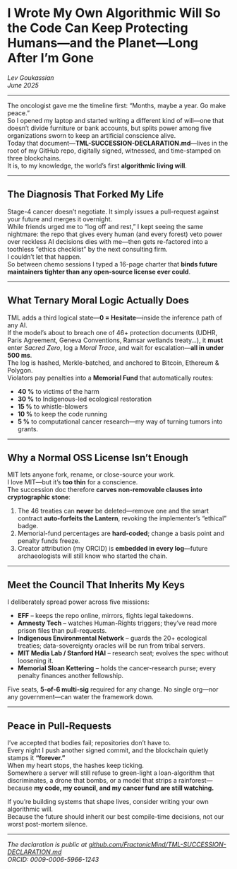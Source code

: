 # I Wrote My Own Algorithmic Will So the Code Can Keep Protecting Humans—and the Planet—Long After I’m Gone

*Lev Goukassian*  
*June 2025*

---

The oncologist gave me the timeline first: “Months, maybe a year. Go make peace.”  
So I opened my laptop and started writing a different kind of will—one that doesn’t divide furniture or bank accounts, but splits power among five organizations sworn to keep an artificial conscience alive.  
Today that document—**TML-SUCCESSION-DECLARATION.md**—lives in the root of my GitHub repo, digitally signed, witnessed, and time-stamped on three blockchains.  
It is, to my knowledge, the world’s first **algorithmic living will**.

---

## The Diagnosis That Forked My Life

Stage-4 cancer doesn’t negotiate. It simply issues a pull-request against your future and merges it overnight.  
While friends urged me to “log off and rest,” I kept seeing the same nightmare: the repo that gives every human (and every forest) veto power over reckless AI decisions dies with me—then gets re-factored into a toothless “ethics checklist” by the next consulting firm.  
I couldn’t let that happen.  
So between chemo sessions I typed a 16-page charter that **binds future maintainers tighter than any open-source license ever could**.

---

## What Ternary Moral Logic Actually Does

TML adds a third logical state—**0 = Hesitate**—inside the inference path of any AI.  
If the model’s about to breach one of 46+ protection documents (UDHR, Paris Agreement, Geneva Conventions, Ramsar wetlands treaty…), it **must** enter *Sacred Zero*, log a *Moral Trace*, and wait for escalation—**all in under 500 ms**.  
The log is hashed, Merkle-batched, and anchored to Bitcoin, Ethereum & Polygon.  
Violators pay penalties into a **Memorial Fund** that automatically routes:  
- **40 %** to victims of the harm  
- **30 %** to Indigenous-led ecological restoration  
- **15 %** to whistle-blowers  
- **10 %** to keep the code running  
- **5 %** to computational cancer research—my way of turning tumors into grants.

---

## Why a Normal OSS License Isn’t Enough

MIT lets anyone fork, rename, or close-source your work.  
I love MIT—but it’s **too thin** for a conscience.  
The succession doc therefore **carves non-removable clauses into cryptographic stone**:

1. The 46 treaties can **never** be deleted—remove one and the smart contract **auto-forfeits the Lantern**, revoking the implementer’s “ethical” badge.  
2. Memorial-fund percentages are **hard-coded**; change a basis point and penalty funds freeze.  
3. Creator attribution (my ORCID) is **embedded in every log**—future archaeologists will still know who started the chain.

---

## Meet the Council That Inherits My Keys

I deliberately spread power across five missions:

- **EFF** – keeps the repo online, mirrors, fights legal takedowns.  
- **Amnesty Tech** – watches Human-Rights triggers; they’ve read more prison files than pull-requests.  
- **Indigenous Environmental Network** – guards the 20+ ecological treaties; data-sovereignty oracles will be run from tribal servers.  
- **MIT Media Lab / Stanford HAI** – research seat; evolves the spec without loosening it.  
- **Memorial Sloan Kettering** – holds the cancer-research purse; every penalty finances another fellowship.

Five seats, **5-of-6 multi-sig** required for any change. No single org—nor any government—can water the framework down.

---

## Peace in Pull-Requests

I’ve accepted that bodies fail; repositories don’t have to.  
Every night I push another signed commit, and the blockchain quietly stamps it **“forever.”**  
When my heart stops, the hashes keep ticking.  
Somewhere a server will still refuse to green-light a loan-algorithm that discriminates, a drone that bombs, or a model that strips a rainforest—because **my code, my council, and my cancer fund are still watching.**

If you’re building systems that shape lives, consider writing your own algorithmic will.  
Because the future should inherit our best compile-time decisions, not our worst post-mortem silence.

---

*The declaration is public at* [*github.com/FractonicMind/TML-SUCCESSION-DECLARATION.md*](https://github.com/FractonicMind/TML-SUCCESSION-DECLARATION.md)  
*ORCID: 0009-0006-5966-1243*

